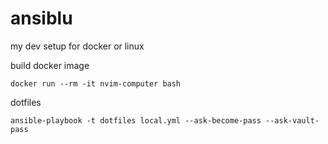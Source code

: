 # ansiblu

my dev setup for docker or linux

build docker image

`docker run --rm -it nvim-computer bash`

dotfiles

`ansible-playbook -t dotfiles local.yml --ask-become-pass --ask-vault-pass`
